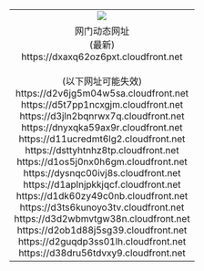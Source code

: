 ﻿<table>
  <tr></tr>
  <tr><td colspan=2 align=center><img src="https://dxaxq62oz6pxt.cloudfront.net/Up/oGate.jpg" /></td></tr>
  <tr><td colspan=2 align=center>网门动态网址<br/>(最新)
<br>https://dxaxq62oz6pxt.cloudfront.net
<br/><br/>(以下网址可能失效)
<br>https://d2v6jg5m04w5sa.cloudfront.net
<br>https://d5t7pp1ncxgjm.cloudfront.net
<br>https://d3jln2bqnrwx7q.cloudfront.net
<br>https://dnyxqka59ax9r.cloudfront.net
<br>https://d11ucredmt6lg2.cloudfront.net
<br>https://dsttyhtnhz8tp.cloudfront.net
<br>https://d1os5j0nx0h6gm.cloudfront.net
<br>https://dysnqc00ivj8s.cloudfront.net
<br>https://d1aplnjpkkjqcf.cloudfront.net
<br>https://d1dk60zy49c0nb.cloudfront.net
<br>https://d3ts6kunoyo3tv.cloudfront.net
<br>https://d3d2wbmvtgw38n.cloudfront.net
<br>https://d2ob1d88j5sg39.cloudfront.net
<br>https://d2guqdp3ss01lh.cloudfront.net
<br>https://d38dru56tdvxy9.cloudfront.net
    </td>
  </tr>
</table>

